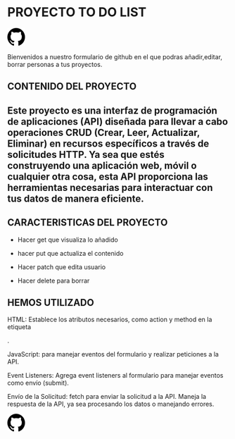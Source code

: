   <h1>PROYECTO TO DO LIST</h1>
 <img src="../public/logogithub.png">

  <p>Bienvenidos a nuestro  formulario  de github en el que podras añadir,editar, borrar personas a tus  proyectos.</p>
  
  <h2>CONTENIDO DEL PROYECTO<H2>
  <p> Este proyecto es una interfaz de programación de aplicaciones (API) diseñada para llevar a cabo operaciones CRUD (Crear, Leer, Actualizar, Eliminar) en recursos específicos a través de solicitudes HTTP. Ya sea que estés construyendo una aplicación web, móvil o cualquier otra cosa, esta API proporciona las herramientas necesarias para interactuar con tus datos de manera eficiente.</p>

  
<h2>CARACTERISTICAS DEL PROYECTO</h2>

* <p>Hacer get que visualiza lo añadido </p>
* <p>hacer put que actualiza el contenido</P>
* <p>Hacer patch que edita usuario </p>
* <p>Hacer delete para borrar</p>

<h2>HEMOS UTILIZADO</h2>
<p>HTML: Establece los atributos necesarios, como action y method en la etiqueta <form>.

JavaScript:  para manejar eventos del formulario y realizar peticiones a la API. 

Event Listeners: Agrega event listeners al formulario para manejar eventos como envío (submit).


Envío de la Solicitud: fetch para enviar la solicitud a la API. Maneja la respuesta de la API, ya sea procesando los datos o manejando errores.</p>


<img src="../public/logogithub.png">